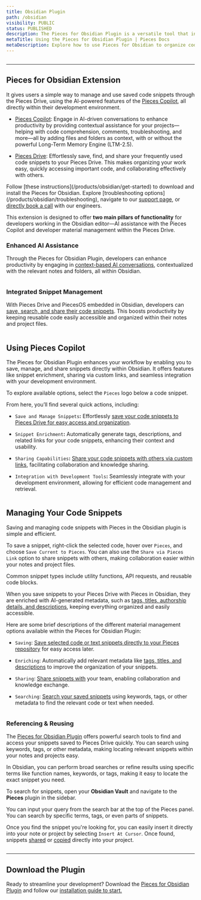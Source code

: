 ```yaml
---
title: Obsidian Plugin
path: /obsidian
visibility: PUBLIC
status: PUBLISHED
description: The Pieces for Obsidian Plugin is a versatile tool that integrates seamlessly with the Obsidian Markdown editor.
metaTitle: Using the Pieces for Obsidian Plugin | Pieces Docs
metaDescription: Explore how to use Pieces for Obsidian to organize code snippets, collaborate, and enhance your markdown-based development workflow.
---
```


<Image src="https://storage.googleapis.com/hashnode_product_documentation_assets/obsidian_plugin_assets/MAIN_obsidian_plugin/documentation_parent_page.png" alt="" align="center" fullwidth="true" />

***

## Pieces for Obsidian Extension

It gives users a simple way to manage and use saved code snippets through the Pieces Drive, using the AI-powered features of the [Pieces Copilot](/products/obsidian/copilot), all directly within their development environment.

* [Pieces Copilot](/products/obsidian/copilot): Engage in AI-driven conversations to enhance productivity by providing contextual assistance for your projects—helping with code comprehension, comments, troubleshooting, and more—all by adding files and folders as context, with or without the powerful Long-Term Memory Engine (LTM-2.5).

* [Pieces Drive](/products/obsidian/drive): Effortlessly save, find, and share your frequently used code snippets to your Pieces Drive. This makes organizing your work easy, quickly accessing important code, and collaborating effectively with others.

<CardGroup cols={2}>
  <Card title="Getting Started" image="https://cdn.hashnode.com/res/hashnode/image/upload/v1735324600755/1532f4ad-d0db-46c7-9086-7bf1e026e71b.png">
    Follow [these instructions](/products/obsidian/get-started) to download and install the Pieces for Obsidian.
  </Card>

  <Card title="Support & Troubleshooting" image="https://cdn.hashnode.com/res/hashnode/image/upload/v1735324568468/7aabc7b5-90af-483e-9829-66c3c76c5961.webp">
    Explore [troubleshooting options](/products/obsidian/troubleshooting), navigate to our <a target="_blank" href="/products/support">support page</a>, or <a target="_blank" href="https://calendar.google.com/calendar/u/0/appointments/schedules/AcZssZ22WJ2Htd2wRMJhueCNYc0xbFBFCAN-khijcuoXACd_Uux3wIhgZeGkzDRcqD3teamAI-CwCHpr">directly book a call</a> with our engineers.
  </Card>
</CardGroup>

<guides-overview-card />

This extension is designed to offer **two main pillars of functionality** for developers working in the Obsidian editor—AI assistance with the Pieces Copilot and developer material management within the Pieces Drive.

### Enhanced AI Assistance

Through the Pieces for Obsidian Plugin, developers can enhance productivity by engaging in [context-based AI conversations](/products/obsidian/copilot/chat), contextualized with the relevant notes and folders, all within Obsidian.

<Image src="https://storage.googleapis.com/hashnode_product_documentation_assets/obsidian_plugin_assets/MAIN_obsidian_plugin/right_click_context_menu_OBS.png" alt="" align="center" fullwidth="true" />

### Integrated Snippet Management

With Pieces Drive and PiecesOS embedded in Obsidian, developers can [save, search, and share their code snippets](/products/obsidian/drive). This boosts productivity by keeping reusable code easily accessible and organized within their notes and project files.

<Image src="https://storage.googleapis.com/hashnode_product_documentation_assets/obsidian_plugin_assets/MAIN_obsidian_plugin/pieces_snippet_manager_OBS.png" alt="" align="center" fullwidth="true" />

## Using Pieces Copilot

The Pieces for Obsidian Plugin enhances your workflow by enabling you to save, manage, and share snippets directly within Obsidian. It offers features like snippet enrichment, sharing via custom links, and seamless integration with your development environment.

To explore available options, select the `Pieces` logo below a code snippet.

From here, you’ll find several quick actions, including:

* `Save and Manage Snippets`**:** Effortlessly [save your code snippets to Pieces Drive for easy access and organization](/products/obsidian/drive/save-snippets#whats-stored-when-you-save-a-snippet).

* `Snippet Enrichment`**:** Automatically generate tags, descriptions, and related links for your code snippets, enhancing their context and usability.

* `Sharing Capabilities`**:** [Share your code snippets with others via custom links](/products/obsidian/drive/sharing), facilitating collaboration and knowledge sharing.

* `Integration with Development Tools`**:** Seamlessly integrate with your development environment, allowing for efficient code management and retrieval.

<Image src="https://storage.googleapis.com/hashnode_product_documentation_assets/obsidian_plugin_assets/MAIN_obsidian_plugin/pieces_logo_activated_OBS.png" alt="" align="center" fullwidth="true" />

## Managing Your Code Snippets

Saving and managing code snippets with Pieces in the Obsidian plugin is simple and efficient.

To save a snippet, right-click the selected code, hover over `Pieces`, and choose `Save Current to Pieces`. You can also use the `Share via Pieces Link` option to share snippets with others, making collaboration easier within your notes and project files.

<Callout type="tip">
  Common snippet types include utility functions, API requests, and reusable code blocks.
</Callout>

When you save snippets to your Pieces Drive with Pieces in Obsidian, they are enriched with AI-generated metadata, such as [tags, titles, authorship details, and descriptions](/products/obsidian/drive/save-snippets#whats-stored-when-you-save-a-snippet), keeping everything organized and easily accessible.

Here are some brief descriptions of the different material management options available within the Pieces for Obsidian Plugin:

* `Saving`: [Save selected code or text snippets directly to your Pieces repository](/products/obsidian/drive/save-snippets#whats-stored-when-you-save-a-snippet) for easy access later.

* `Enriching`: Automatically add relevant metadata like [tags, titles, and descriptions](/products/obsidian/drive/save-snippets#whats-stored-when-you-save-a-snippet) to improve the organization of your snippets.

* `Sharing`: [Share snippets with](/products/obsidian/drive/sharing) your team, enabling collaboration and knowledge exchange.

* `Searching`: [Search your saved snippets](/products/obsidian/drive/search-reuse#via-search-feature) using keywords, tags, or other metadata to find the relevant code or text when needed.

<Image src="https://storage.googleapis.com/hashnode_product_documentation_assets/obsidian_plugin_assets/MAIN_obsidian_plugin/code_block_quick_actions_OBS.png" alt="" align="center" fullwidth="true" />

### Referencing & Reusing

The <a target="_blank" href="https://obsidian.md/plugins?id=pieces-for-developers">Pieces for Obsidian Plugin</a> offers powerful search tools to find and access your snippets saved to Pieces Drive quickly. You can search using keywords, tags, or other metadata, making locating relevant snippets within your notes and projects easy.

In Obsidian, you can perform broad searches or refine results using specific terms like function names, keywords, or tags, making it easy to locate the exact snippet you need.

To search for snippets, open your **Obsidian Vault** and navigate to the **Pieces** plugin in the sidebar.

You can input your query from the search bar at the top of the Pieces panel. You can search by specific terms, tags, or even parts of snippets.

Once you find the snippet you're looking for, you can easily insert it directly into your note or project by selecting `Insert At Cursor`. Once found, snippets <a target="_blank" href="/products/obsidian/drive/sharing">shared</a> or <a target="_blank" href="/products/obsidian/drive/search-reuse#viewing-and-reusing-saved-snippets">copied</a> directly into your project.

<Image src="https://storage.googleapis.com/hashnode_product_documentation_assets/obsidian_plugin_assets/MAIN_obsidian_plugin/search_bar_activated_OBS.png" alt="" align="center" fullwidth="true" />

***

## Download the Plugin

Ready to streamline your development? Download the <a target="_blank" href="https://obsidian.md/plugins?search=pieces-for-developers">Pieces for Obsidian Plugin</a> and follow our [installation guide to start.](/products/obsidian/get-started)